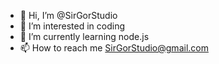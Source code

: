 - 👋 Hi, I’m @SirGorStudio
- 👀 I’m interested in coding
- 🌱 I’m currently learning node.js
- 📫 How to reach me SirGorStudio@gmail.com
